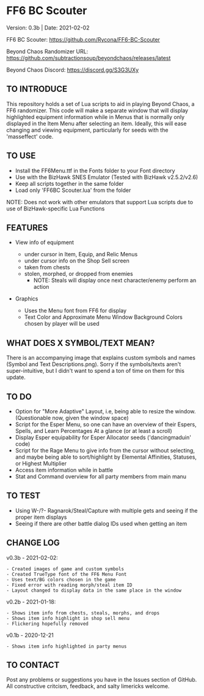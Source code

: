 # FF6 BC Scouter

Version:    0.3b  |  Date:       2021-02-02

FF6 BC Scouter: https://github.com/Rycona/FF6-BC-Scouter

Beyond Chaos Randomizer URL:    https://github.com/subtractionsoup/beyondchaos/releases/latest

Beyond Chaos Discord:           https://discord.gg/S3G3UXy

TO INTRODUCE
-------------
This repository holds a set of Lua scripts to aid in playing Beyond Chaos, a FF6 randomizer. This code will make a separate
window that will display highlighted equipment information while in Menus that is normally only displayed in the Item Menu 
after selecting an item. Ideally, this will ease changing and viewing equipment, particularly for seeds with the
'masseffect' code.

TO USE
-----------------------------------------
- Install the FF6Menu.ttf in the Fonts folder to your Font directory
- Use with the BizHawk SNES Emulator (Tested with BizHawk v2.5.2/v2.6)
- Keep all scripts together in the same folder
- Load only 'FF6BC Scouter.lua' from the folder

NOTE: Does not work with other emulators that support Lua scripts due to use of BizHawk-specific Lua Functions

FEATURES
-------------------------------------------
- View info of equipment
    - under cursor in Item, Equip, and Relic Menus
    - under cursor info on the Shop Sell screen
    - taken from chests
    - stolen, morphed, or dropped from enemies
        - NOTE: Steals will display once next character/enemy perform an action
    
- Graphics
    - Uses the Menu font from FF6 for display
    - Text Color and Approximate Menu Window Background Colors chosen by player will be used

WHAT DOES X SYMBOL/TEXT MEAN?
-------------------------------------------
There is an accompanying image that explains custom symbols and names (Symbol and Text Descriptions.png). Sorry if the
symbols/texts aren't super-intuitive, but I didn't want to spend a ton of time on them for this update.

TO DO
-------------------------------------------
- Option for "More Adaptive" Layout, i.e, being able to resize the window. (Questionable now, given the window space)
- Script for the Esper Menu, so one can have an overview of their Espers, Spells, and Learn Percentages At a glance (or at
    least a scroll)
- Display Esper equipability for Esper Allocator seeds ('dancingmaduin' code)
- Script for the Rage Menu to give info from the cursor without selecting, and maybe being able to sort/highlight by Elemental
    Affinities, Statuses, or Highest Multiplier
- Access item information while in battle
- Stat and Command overview for all party members from main manu

TO TEST
------------------------------------------
- Using W-/?- Ragnarok/Steal/Capture with multiple gets and seeing if the proper item displays
- Seeing if there are other battle dialog IDs used when getting an item

CHANGE LOG
------------------------------------------
v0.3b - 2021-02-02:
    
    - Created images of game and custom symbols
    - Created TrueType font of the FF6 Menu Font
    - Uses text/BG colors chosen in the game
    - Fixed error with reading morph/steal item ID
    - Layout changed to display data in the same place in the window

v0.2b - 2021-01-18:

    - Shows item info from chests, steals, morphs, and drops
    - Shows item info highlight in shop sell menu
    - Flickering hopefully removed
    
v0.1b - 2020-12-21

    - Shows item info highlighted in party menus
    
TO CONTACT
------------------------------------------
Post any problems or suggestions you have in the Issues section of GitHub. All constructive critcism, feedback, and salty limericks welcome.

